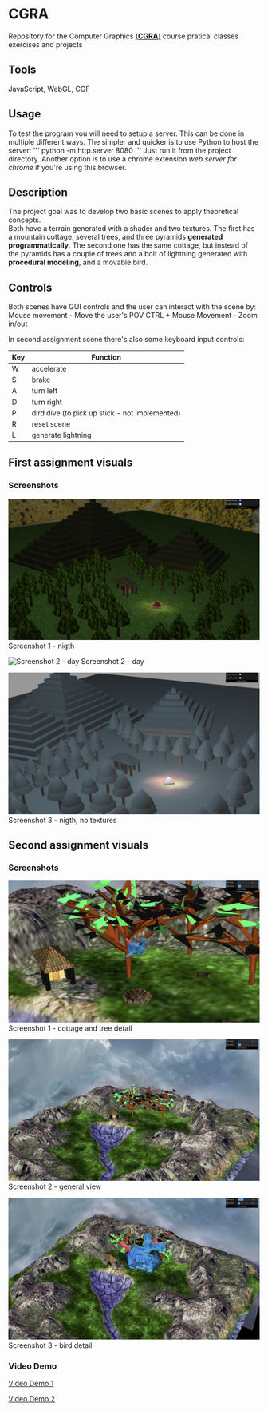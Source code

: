 # CGRA
Repository for the Computer Graphics [(**CGRA**)](https://sigarra.up.pt/feup/pt/UCURR_GERAL.FICHA_UC_VIEW?pv_ocorrencia_id=419996) course pratical classes exercises and projects

## Tools
JavaScript, WebGL, CGF

## Usage
To test the program you will need to setup a server.
This can be done in multiple different ways. The simpler and quicker is to use Python to host the server:
'''
python -m http.server 8080
'''
Just run it from the project directory.
Another option is to use a chrome extension *web server for chrome* if you're using this browser.

## Description

The project goal was to develop two basic scenes to apply theoretical concepts.  
Both have a terrain generated with a shader and two textures. 
The first has a mountain cottage, several trees, and three pyramids **generated programmatically**. 
The second one has the same cottage, but instead of the pyramids has a couple of trees and a bolt of lightning generated with **procedural modeling**, and a movable bird.

## Controls

Both scenes have GUI controls and the user can interact with the scene by:
Mouse movement - Move the user's POV
CTRL + Mouse Movement - Zoom in/out

In second assignment scene there's also some keyboard input controls:

|  Key | Function   |
|---|-----|
| W  | accelerate   |
| S  | brake  |
|  A | turn left  |
|  D |  turn right |
|  P |  dird dive (to pick up stick - not implemented) |
|  R |  reset scene |
|  L | generate lightning  |

 
## First assignment visuals

### Screenshots

![Screenshot 1 - nigth](https://github.com/raulviana/FEUP-CGRA/blob/master/screenshots/TG1_1.png)
Screenshot 1 - nigth


![Screenshot 2 - day](https://github.com/raulviana/FEUP-CGRA/blob/master/screenshots/TG1_2.png)
Screenshot 2 - day


![Screenshot 3 - nigth, no textures](https://github.com/raulviana/FEUP-CGRA/blob/master/screenshots/TG1_3.png)
Screenshot 3 - nigth, no textures


## Second assignment visuals

### Screenshots

![Screenshot 1 - cottage and tree detail](https://github.com/raulviana/FEUP-CGRA/blob/master/screenshots/TG2_1.png)
Screenshot 1 - cottage and tree detail


![Screenshot 2 - general view](https://github.com/raulviana/FEUP-CGRA/blob/master/screenshots/TG2_2.png)
Screenshot 2 - general view


![Screenshot 3 - bird detail](https://github.com/raulviana/FEUP-CGRA/blob/master/screenshots/TG2_3.png)
Screenshot 3 - bird detail


### Video Demo
[Video Demo 1](https://youtu.be/YtD4dwaXr4k)


[Video Demo 2](https://youtu.be/pprtEyneYTg)



